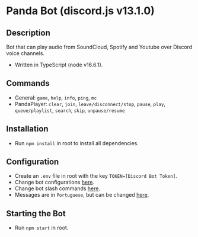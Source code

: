 # Panda Bot (discord.js v13.1.0)

## Description
Bot that can play audio from SoundCloud, Spotify and Youtube over Discord voice channels.
- Written in TypeScript (node v16.6.1).

## Commands
- General: `game`, `help`, `info`, `ping`, `mc` 
- PandaPlayer: `clear`, `join`, `leave/disconnect/stop`, `pause`, `play`,  `queue/playlist`, `search`, `skip`, `unpause/resume`

## Installation
- Run `npm install` in root to install all dependencies.

## Configuration
- Create an `.env` file in root with the key `TOKEN=[Discord Bot Token]`.
- Change bot configurations [here](https://github.com/joaompfonseca/panda-bot/blob/master/src/bot/config.ts).
- Change bot slash commands [here](https://github.com/joaompfonseca/panda-bot/blob/master/src/bot/slash/config.ts).
- Messages are in `Portuguese`, but can be changed [here](https://github.com/joaompfonseca/panda-bot/blob/master/src/bot/commands/messages.ts).

## Starting the Bot
- Run `npm start` in root.
